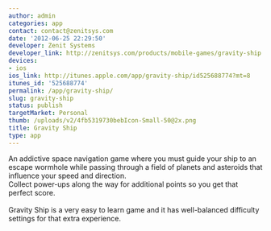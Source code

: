 ```yaml
---
author: admin
categories: app
contact: contact@zenitsys.com
date: '2012-06-25 22:29:50'
developer: Zenit Systems
developer_link: http://zenitsys.com/products/mobile-games/gravity-ship
devices: 
- ios
ios_link: http://itunes.apple.com/app/gravity-ship/id525688774?mt=8
itunes_id: '525688774'
permalink: /app/gravity-ship/
slug: gravity-ship
status: publish
targetMarket: Personal
thumb: /uploads/v2/4fb5319730bebIcon-Small-50@2x.png
title: Gravity Ship
type: app
---
```


An addictive space navigation game where you must guide your ship to an escape wormhole while passing through a field of planets and asteroids that influence your speed and direction.<br />
Collect power-ups along the way for additional points so you get that perfect score.<br />
<br />
Gravity Ship is a very easy to learn game and it has well-balanced difficulty settings for that extra experience.